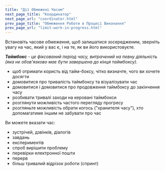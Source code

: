 ```yaml
---
title: "Дії Обмежені Часом"
next_page_title: "Координатор"
next_page_url: "coordinator.html"
prev_page_title: "Обмеження Роботи в Процесі Виконання"
prev_page_url: "limit-work-in-progress.html"
---
```



<div class="card summary"><div class="card-body">Встановіть часове обмеження, щоб залишатися зосередженим, зверніть увагу на час, який у вас є, і на те, як ви його використовуєте.
</div></div>

_**Таймбокс** - це фіксований період часу, витрачений на певну діяльність (яка не обов'язково має бути завершена до кінця таймбоксу)._

- щоб отримати користь від тайм-боксу, чітко визначте, чого ви хочете досягти
- домовитися про тривалість таймбоксу та візуалізувати час
- домовитися і домовитися про продовження таймбоксу до закінчення часу
- розбивати тривалі заходи на керовані таймбокси
- розглянути можливість частого перегляду прогресу
- розгляньте можливість обрати когось ("хранителя часу"), хто допомагатиме іншим не забувати про час

Ви можете вказати час:

- зустрічей, дзвінків, діалогів
- завдань
- експериментів
- спроб вирішити проблему
- перевірки електронної пошти
- перерв
- більш тривалий відрізок роботи (спринт)
